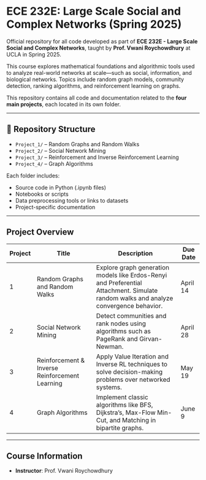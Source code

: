 # ECE 232E: Large Scale Social and Complex Networks (Spring 2025)

Official repository for all code developed as part of **ECE 232E - Large Scale Social and Complex Networks**, taught by **Prof. Vwani Roychowdhury** at UCLA in Spring 2025.

This course explores mathematical foundations and algorithmic tools used to analyze real-world networks at scale—such as social, information, and biological networks. Topics include random graph models, community detection, ranking algorithms, and reinforcement learning on graphs.

This repository contains all code and documentation related to the **four main projects**, each located in its own folder.

---

## 📁 Repository Structure

- `Project_1/` – Random Graphs and Random Walks  
- `Project_2/` – Social Network Mining  
- `Project_3/` – Reinforcement and Inverse Reinforcement Learning  
- `Project_4/` – Graph Algorithms  

Each folder includes:

- Source code in Python (.ipynb files)
- Notebooks or scripts  
- Data preprocessing tools or links to datasets  
- Project-specific documentation  

---

## Project Overview

| Project | Title                                           | Description                                                                                                          | Due Date  |
|---------|--------------------------------------------------|----------------------------------------------------------------------------------------------------------------------|-----------|
| 1       | Random Graphs and Random Walks                  | Explore graph generation models like Erdos-Renyi and Preferential Attachment. Simulate random walks and analyze convergence behavior. | April 14  |
| 2       | Social Network Mining                           | Detect communities and rank nodes using algorithms such as PageRank and Girvan-Newman.                             | April 28  |
| 3       | Reinforcement & Inverse Reinforcement Learning  | Apply Value Iteration and Inverse RL techniques to solve decision-making problems over networked systems.          | May 19    |
| 4       | Graph Algorithms                                | Implement classic algorithms like BFS, Dijkstra’s, Max-Flow Min-Cut, and Matching in bipartite graphs.             | June 9    |

---

## Course Information

- **Instructor**: Prof. Vwani Roychowdhury
